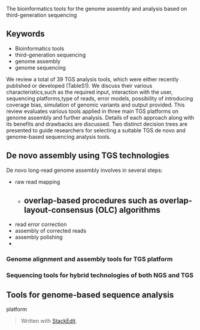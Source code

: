 The bioinformatics tools for the genome assembly and
analysis based on third-generation sequencing

## Keywords
- Bioinformatics tools
- third-generation sequencing
- genome assembly
- genome sequencing

We review a total of 39 TGS analysis tools, which were either recently published or developed (TableS1).
We discuss their various characteristics,such as the required input, interaction with the user, sequencing platforms,type of reads, error models, possibility of introducing coverage bias, simulation of genomic variants and output provided.
This review evaluates various tools applied in three main TGS platforms on genome assembly and further analysis.
Details of each approach along with its benefits and drawbacks are discussed. 
Two distinct decision trees are presented to guide researchers for selecting a suitable TGS de novo and genome-based sequencing analysis tools.
## De novo assembly using TGS technologies
De novo long-read genome assembly involves in several steps:
- raw read mapping
	- overlap-based procedures such as overlap-layout-consensus (OLC) algorithms
		- 
- read error correction
- assembly of corrected reads
- assembly polishing
- 
### Genome alignment and assembly tools for TGS platform
### Sequencing tools for hybrid technologies of both NGS and TGS

## Tools for genome-based sequence analysis
platform
> Written with [StackEdit](https://stackedit.io/).
<!--stackedit_data:
eyJoaXN0b3J5IjpbNzQzNjE1OTM0LDIxMjE1NDExMzUsMTMzMD
UxNDUzOSw0NTIwMDA2OTksMjI0MjA1NTM3LDczMDk5ODExNl19

-->